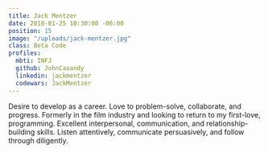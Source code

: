 ```yaml
---
title: Jack Mentzer
date: 2018-01-25 18:30:00 -06:00
position: 15
image: "/uploads/jack-mentzer.jpg"
class: Beta Code
profiles:
  mbti: INFJ
  github: JohnCaaandy
  linkedin: jackmentzer
  codewars: JackMentzer
---
```


Desire to develop as a career. Love to problem-solve, collaborate, and progress. Formerly in the film industry and looking to return to my first-love, programming. Excellent interpersonal, communication, and relationship-building skills.  Listen attentively, communicate persuasively, and follow through diligently.